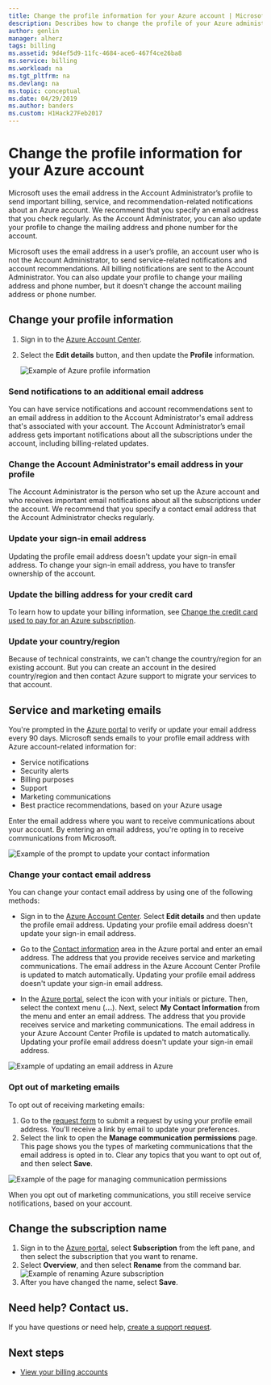 ```yaml
---
title: Change the profile information for your Azure account | Microsoft Docs
description: Describes how to change the profile of your Azure administrative account and contact email address.
author: genlin
manager: alherz
tags: billing
ms.assetid: 9d4ef5d9-11fc-4684-ace6-467f4ce26ba8
ms.service: billing
ms.workload: na
ms.tgt_pltfrm: na
ms.devlang: na
ms.topic: conceptual
ms.date: 04/29/2019
ms.author: banders
ms.custom: H1Hack27Feb2017
---
```

# Change the profile information for your Azure account

Microsoft uses the email address in the Account Administrator’s profile to send important billing, service, and recommendation-related notifications about an Azure account. We recommend that you specify an email address that you check regularly. As the Account Administrator, you can also update your profile to change the mailing address and phone number for the account.

Microsoft uses the email address in a user’s profile, an account user who is not the Account Administrator, to send service-related notifications and account recommendations. All billing notifications are sent to the Account Administrator. You can also update your profile to change your mailing address and phone number, but it doesn't change the account mailing address or phone number.

## Change your profile information

1. Sign in to the [Azure Account Center](https://account.azure.com/Profile).
1. Select the **Edit details** button, and then update the **Profile** information.

   ![Example of Azure profile information](./media/billing-how-to-change-azure-account-profile/profile.png)

### Send notifications to an additional email address

You can have service notifications and account recommendations sent to an email address in addition to the Account Administrator's email address that's associated with your account. The Account Administrator’s email address gets important notifications about all the subscriptions under the account, including billing-related updates.

### Change the Account Administrator's email address in your profile

The Account Administrator is the person who set up the Azure account and who receives important email notifications about all the subscriptions under the account. We recommend that you specify a contact email address that the Account Administrator checks regularly.

### Update your sign-in email address

Updating the profile email address doesn't update your sign-in email address. To change your sign-in email address, you have to transfer ownership of the account.

### Update the billing address for your credit card

To learn how to update your billing information, see [Change the credit card used to pay for an Azure subscription](billing-how-to-change-credit-card.md).

### Update your country/region

Because of technical constraints, we can't change the country/region for an existing account. But you can create an account in the desired country/region and then contact Azure support to migrate your services to that account.

## Service and marketing emails

You're prompted in the [Azure portal](https://portal.azure.com) to verify or update your email address every 90 days. Microsoft sends emails to your profile email address with Azure account-related information for:

- Service notifications
- Security alerts
- Billing purposes
- Support
- Marketing communications
- Best practice recommendations, based on your Azure usage

Enter the email address where you want to receive communications about your account. By entering an email address, you're opting in to receive communications from Microsoft.

![Example of the prompt to update your contact information](./media/billing-how-to-change-azure-account-profile/update-contact-information.png)

### Change your contact email address

You can change your contact email address by using one of the following methods:

* Sign in to the [Azure Account Center](https://account.azure.com/Profile). Select **Edit details** and then update the profile email address. Updating your profile email address doesn't update your sign-in email address.

* Go to the [Contact information](https://portal.azure.com/#blade/HubsExtension/ContactInfoBlade) area in the Azure portal and enter an email address. The address that you provide receives service and marketing communications. The email address in the Azure Account Center Profile is updated to match automatically. Updating your profile email address doesn't update your sign-in email address.

* In the [Azure portal](https://portal.azure.com/#blade/HubsExtension/ContactInfoBlade), select the icon with your initials or picture. Then, select the context menu (**...**). Next, select **My Contact Information** from the menu and enter an email address. The address that you provide receives service and marketing communications. The email address in your Azure Account Center Profile is updated to match automatically. Updating your profile email address doesn't update your sign-in email address.

![Example of updating an email address in Azure](./media/billing-how-to-change-azure-account-profile/azure-contact-information.png)

### Opt out of marketing emails

To opt out of receiving marketing emails:

1. Go to the [request form](https://account.microsoft.com/profile/permissions-link-request) to submit a request by using your profile email address. You'll receive a link by email to update your preferences.
2. Select the link to open the **Manage communication permissions** page. This page shows you the types of marketing communications that the email address is opted in to. Clear any topics that you want to opt out of, and then select **Save**.

![Example of the page for managing communication permissions](./media/billing-how-to-change-azure-account-profile/manage-communication-permissions.png)

When you opt out of marketing communications, you still receive service notifications, based on your account.

## Change the subscription name

1. Sign in to the [Azure portal](https://portal.azure.com), select **Subscription** from the left pane, and then select the subscription that you want to rename.
1. Select **Overview**, and then select **Rename** from the command bar.
    ![Example of renaming Azure subscription](./media/billing-how-to-change-azure-account-profile/rename-sub.png)
1. After you have changed the name, select **Save**.

## Need help? Contact us.

If you have questions or need help, [create a support request](https://go.microsoft.com/fwlink/?linkid=2083458).

## Next steps
- [View your billing accounts](billing-view-all-accounts.md)
